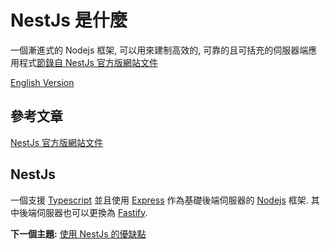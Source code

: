 # NestJs 是什麼

一個漸進式的 Nodejs 框架, 可以用來建制高效的, 可靠的且可括充的伺服器端應用程式[節錄自 NestJs 官方版網站文件](https://nestjs.com/)

[English Version](nestjs/README.md "English Version")
## 參考文章

[NestJs 官方版網站文件](https://nestjs.com/)

## NestJs

一個支援 [Typescript](https://www.typescriptlang.org/) 並且使用 [Express](https://expressjs.com/) 作為基礎後端伺服器的 [Nodejs](https://nodejs.org/en/) 框架. 其中後端伺服器也可以更換為 [Fastify](https://github.com/fastify/fastify). 

**下一個主題:** [使用 NestJs 的優缺點](why/README-zh_TW.md)